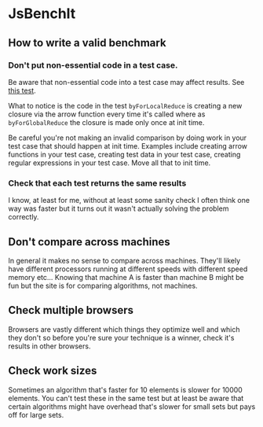 # JsBenchIt

## How to write a valid benchmark

### Don't put non-essential code in a test case.

Be aware that non-essential code into a test case may affect results.
See [this test](https://jsbenchit.org/?src=39ff87c100f9abd8a7c9e5b7a7f3f12d). 

What to notice is the code in the test `byForLocalReduce`
is creating a new closure via the arrow function every time it's called
where as `byForGlobalReduce` the closure is made only once at init time.

Be careful you're not making an invalid comparison by doing work in your
test case that should happen at init time. Examples include creating
arrow functions in your test case, creating test data in your test case,
creating regular expressions in your test case. Move all that to init
time.

### Check that each test returns the same results

I know, at least for me, without at least some sanity check I often
think one way was faster but it turns out it wasn't actually solving
the problem correctly.

## Don't compare across machines

In general it makes no sense to compare across machines. They'll likely
have different processors running at different speeds with different
speed memory etc... Knowing that machine A is faster than machine B
might be fun but the site is for comparing algorithms, not machines.

## Check multiple browsers

Browsers are vastly different which things they optimize well and which
they don't so before you're sure your technique is a winner, check
it's results in other browsers.

## Check work sizes

Sometimes an algorithm that's faster for 10 elements is slower
for 10000 elements. You can't test these in the same test but
at least be aware that certain algorithms might have overhead
that's slower for small sets but pays off for large sets.